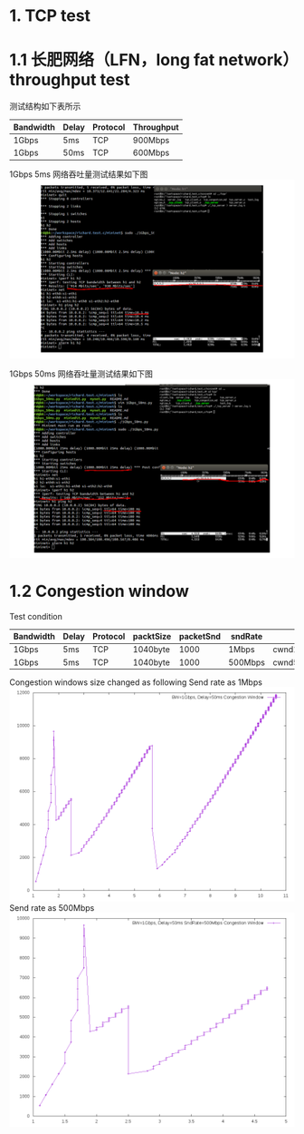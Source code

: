 # 1. TCP test
# 1.1 长肥网络（LFN，long fat network）throughput test
 测试结构如下表所示  

| Bandwidth | Delay | Protocol | Throughput |  
| --- | ---| --- | ---|  
| 1Gbps | 5ms | TCP | 900Mbps |  
| 1Gbps | 50ms | TCP | 600Mbps |  

1Gbps 5ms 网络吞吐量测试结果如下图  
![1Gbps_5ms](./1Gbps_5ms_mark.png)

1Gbps 50ms 网络吞吐量测试结果如下图  
![1Gbps_50ms](./1Gbps_50ms_mark.png)

# 1.2 Congestion window
Test condition

| Bandwidth | Delay | Protocol | packtSize |  packetSnd | sndRate | file |
| --- | ---| --- | ---| --- | --- | --- |  
| 1Gbps | 5ms | TCP | 1040byte |  1000 | 1Mbps | cwnd1Mbps.png |
| 1Gbps | 5ms | TCP | 1040byte |  1000 | 500Mbps | cwnd500Mbps.png |

Congestion windows size changed as following
Send rate as 1Mbps   
![1Gbps_50ms_1Mbps](./cwnd1Mbps.png)   
Send rate as 500Mbps  
![1Gbps_50ms_500Mbps](./cwnd500Mbps.png)
